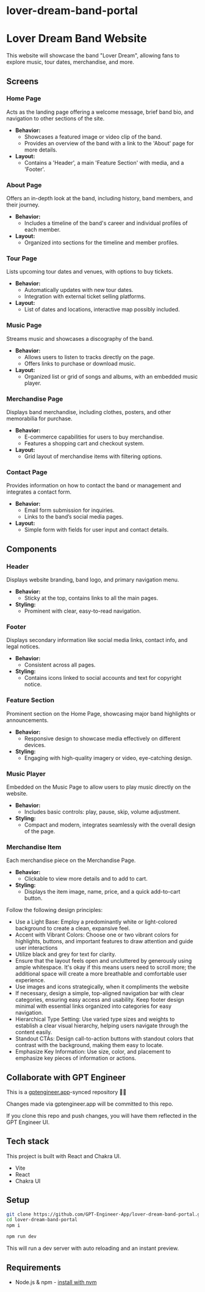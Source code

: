 # lover-dream-band-portal

# Lover Dream Band Website

This website will showcase the band "Lover Dream", allowing fans to explore music, tour dates, merchandise, and more.

## Screens

### Home Page
Acts as the landing page offering a welcome message, brief band bio, and navigation to other sections of the site.

- **Behavior:**
  - Showcases a featured image or video clip of the band.
  - Provides an overview of the band with a link to the 'About' page for more details.
- **Layout:**
  - Contains a 'Header', a main 'Feature Section' with media, and a 'Footer'.

### About Page
Offers an in-depth look at the band, including history, band members, and their journey.

- **Behavior:** 
  - Includes a timeline of the band's career and individual profiles of each member.
- **Layout:** 
  - Organized into sections for the timeline and member profiles.

### Tour Page
Lists upcoming tour dates and venues, with options to buy tickets.

- **Behavior:**
  - Automatically updates with new tour dates.
  - Integration with external ticket selling platforms.
- **Layout:** 
  - List of dates and locations, interactive map possibly included.

### Music Page
Streams music and showcases a discography of the band.

- **Behavior:**
  - Allows users to listen to tracks directly on the page.
  - Offers links to purchase or download music.
- **Layout:** 
  - Organized list or grid of songs and albums, with an embedded music player.

### Merchandise Page
Displays band merchandise, including clothes, posters, and other memorabilia for purchase.

- **Behavior:**
  - E-commerce capabilities for users to buy merchandise.
  - Features a shopping cart and checkout system.
- **Layout:** 
  - Grid layout of merchandise items with filtering options.

### Contact Page
Provides information on how to contact the band or management and integrates a contact form.

- **Behavior:**
  - Email form submission for inquiries.
  - Links to the band’s social media pages.
- **Layout:** 
  - Simple form with fields for user input and contact details.

## Components

### Header
Displays website branding, band logo, and primary navigation menu.

- **Behavior:**
  - Sticky at the top, contains links to all the main pages.
- **Styling:** 
  - Prominent with clear, easy-to-read navigation.

### Footer
Displays secondary information like social media links, contact info, and legal notices.

- **Behavior:**
  - Consistent across all pages.
- **Styling:** 
  - Contains icons linked to social accounts and text for copyright notice.

### Feature Section
Prominent section on the Home Page, showcasing major band highlights or announcements.

- **Behavior:**
  - Responsive design to showcase media effectively on different devices.
- **Styling:**
  - Engaging with high-quality imagery or video, eye-catching design.

### Music Player
Embedded on the Music Page to allow users to play music directly on the website.

- **Behavior:**
  - Includes basic controls: play, pause, skip, volume adjustment.
- **Styling:**
  - Compact and modern, integrates seamlessly with the overall design of the page.

### Merchandise Item
Each merchandise piece on the Merchandise Page.

- **Behavior:**
  - Clickable to view more details and to add to cart.
- **Styling:**
  - Displays the item image, name, price, and a quick add-to-cart button.

Follow the following design principles:
- Use a Light Base: Employ a predominantly white or light-colored background to create a clean, expansive feel.
- Accent with Vibrant Colors: Choose one or two vibrant colors for highlights, buttons, and important features to draw attention and guide user interactions
- Utilize black and grey for text for clarity.
- Ensure that the layout feels open and uncluttered by generously using ample whitespace. It's okay if this means users need to scroll more; the additional space will create a more breathable and comfortable user experience. 
- Use images and icons strategically, when it compliments the website
- If necessary, design a simple, top-aligned navigation bar with clear categories, ensuring easy access and usability. Keep footer design minimal with essential links organized into categories for easy navigation.
- Hierarchical Type Setting: Use varied type sizes and weights to establish a clear visual hierarchy, helping users navigate through the content easily.
- Standout CTAs: Design call-to-action buttons with standout colors that contrast with the background, making them easy to locate.
- Emphasize Key Information: Use size, color, and placement to emphasize key pieces of information or actions.


## Collaborate with GPT Engineer

This is a [gptengineer.app](https://gptengineer.app)-synced repository 🌟🤖

Changes made via gptengineer.app will be committed to this repo.

If you clone this repo and push changes, you will have them reflected in the GPT Engineer UI.

## Tech stack

This project is built with React and Chakra UI.

- Vite
- React
- Chakra UI

## Setup

```sh
git clone https://github.com/GPT-Engineer-App/lover-dream-band-portal.git
cd lover-dream-band-portal
npm i
```

```sh
npm run dev
```

This will run a dev server with auto reloading and an instant preview.

## Requirements

- Node.js & npm - [install with nvm](https://github.com/nvm-sh/nvm#installing-and-updating)
